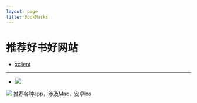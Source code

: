 ```yaml
---
layout: page
title: BookMarks
---
```


# 推荐好书好网站

* [xclient](http://xclient.info)

-------

* ![](http://7xtqm4.com1.z0.glb.clouddn.com/shaoshupai.jpg_weblogo)

![](http://7xtqm4.com1.z0.glb.clouddn.com/s29154792.jpg_book)
    推荐各种app，涉及Mac，安卓ios
